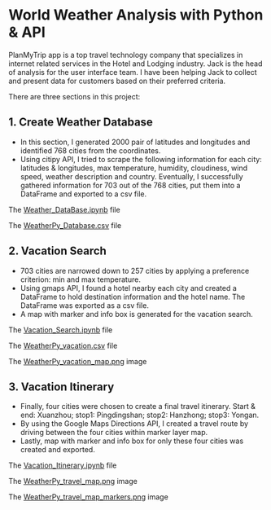 # World Weather Analysis with Python & API

PlanMyTrip app is a top travel technology company that specializes in internet related services in the Hotel and Lodging industry. Jack is the head of analysis for the user interface team. I have been helping Jack to collect and present data for customers based on their preferred criteria. 

There are three sections in this project:

## 1.	Create Weather Database
-	 In this section, I generated 2000 pair of latitudes and longitudes and identified 768 cities from the coordinates.
-	 Using citipy API, I tried to scrape the following information for each city: latitudes & longitudes, max temperature, humidity, cloudiness, wind speed, weather description and country. Eventually, I successfully gathered information for 703 out of the 768 cities, put them into a DataFrame and exported to a csv file.

The [Weather_DataBase.ipynb](https://github.com/weihaolun/world-weather-analysis/blob/a8e09f4cd1b3d400c020d4bb94238d93a755e377/Weather_Database/Weather_Database.ipynb) file

The [WeatherPy_Database.csv](https://github.com/weihaolun/world-weather-analysis/blob/a8e09f4cd1b3d400c020d4bb94238d93a755e377/Weather_Database/WeatherPy_Database.csv) file


## 2.	Vacation Search
-	 703 cities are narrowed down to 257 cities by applying a preference criterion: min and max temperature. 
-	 Using gmaps API, I found a hotel nearby each city and created a DataFrame to hold destination information and the hotel name. The DataFrame was exported as a csv file.
-	 A map with marker and info box is generated for the vacation search. 

The [Vacation_Search.ipynb](https://github.com/weihaolun/world-weather-analysis/blob/a8e09f4cd1b3d400c020d4bb94238d93a755e377/Vacation_Search/Vacation_Search.ipynb) file

The [WeatherPy_vacation.csv](https://github.com/weihaolun/world-weather-analysis/blob/a8e09f4cd1b3d400c020d4bb94238d93a755e377/Vacation_Search/WeatherPy_vacation.csv) file

The [WeatherPy_vacation_map.png](https://github.com/weihaolun/world-weather-analysis/blob/a8e09f4cd1b3d400c020d4bb94238d93a755e377/Vacation_Search/WeatherPy_vacation_map.png) image


## 3.	Vacation Itinerary
-	 Finally, four cities were chosen to create a final travel itinerary. Start & end: Xuanzhou; stop1: Pingdingshan; stop2: Hanzhong; stop3: Yongan.
-	 By using the Google Maps Directions API, I created a travel route by driving between the four cities within marker layer map.
-	 Lastly, map with marker and info box for only these four cities was created and exported.

The [Vacation_Itinerary.ipynb](https://github.com/weihaolun/world-weather-analysis/blob/a8e09f4cd1b3d400c020d4bb94238d93a755e377/Vacation_Itinerary/Vacation_Itinerary.ipynb) file

The [WeatherPy_travel_map.png](https://github.com/weihaolun/world-weather-analysis/blob/a8e09f4cd1b3d400c020d4bb94238d93a755e377/Vacation_Itinerary/WeatherPy_travel_map.png) image

The [WeatherPy_travel_map_markers.png](https://github.com/weihaolun/world-weather-analysis/blob/a8e09f4cd1b3d400c020d4bb94238d93a755e377/Vacation_Itinerary/WeatherPy_travel_map_markers.png) image

